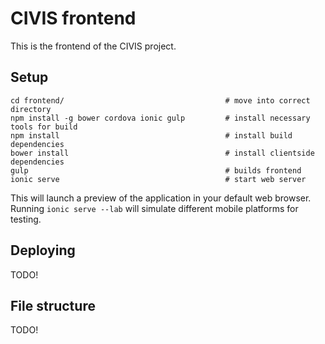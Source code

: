 # CIVIS frontend
This is the frontend of the CIVIS project.

## Setup
```
cd frontend/                                    # move into correct directory
npm install -g bower cordova ionic gulp         # install necessary tools for build
npm install                                     # install build dependencies
bower install                                   # install clientside dependencies
gulp                                            # builds frontend
ionic serve                                     # start web server
```

This will launch a preview of the application in your default web browser.
Running `ionic serve --lab` will simulate different mobile platforms for
testing.

## Deploying
TODO!

## File structure
TODO!

